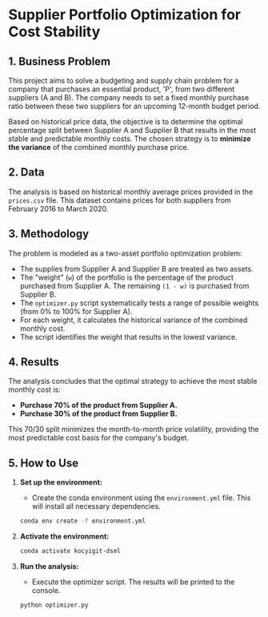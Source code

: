 # Supplier Portfolio Optimization for Cost Stability

## 1. Business Problem

This project aims to solve a budgeting and supply chain problem for a company that purchases an essential product, 'P', from two different suppliers (A and B). The company needs to set a fixed monthly purchase ratio between these two suppliers for an upcoming 12-month budget period.

Based on historical price data, the objective is to determine the optimal percentage split between Supplier A and Supplier B that results in the most stable and predictable monthly costs. The chosen strategy is to **minimize the variance** of the combined monthly purchase price.

## 2. Data

The analysis is based on historical monthly average prices provided in the `prices.csv` file. This dataset contains prices for both suppliers from February 2016 to March 2020.

## 3. Methodology

The problem is modeled as a two-asset portfolio optimization problem:

* The supplies from Supplier A and Supplier B are treated as two assets.
* The "weight" (`w`) of the portfolio is the percentage of the product purchased from Supplier A. The remaining `(1 - w)` is purchased from Supplier B.
* The `optimizer.py` script systematically tests a range of possible weights (from 0% to 100% for Supplier A).
* For each weight, it calculates the historical variance of the combined monthly cost.
* The script identifies the weight that results in the lowest variance.

## 4. Results

The analysis concludes that the optimal strategy to achieve the most stable monthly cost is:

* **Purchase 70% of the product from Supplier A.**
* **Purchase 30% of the product from Supplier B.**

This 70/30 split minimizes the month-to-month price volatility, providing the most predictable cost basis for the company's budget.

## 5. How to Use

1.  **Set up the environment:**
    * Create the conda environment using the `environment.yml` file. This will install all necessary dependencies.
    ```bash
    conda env create -f environment.yml
    ```

2.  **Activate the environment:**
    ```bash
    conda activate kocyigit-dsml
    ```

3.  **Run the analysis:**
    * Execute the optimizer script. The results will be printed to the console.
    ```bash
    python optimizer.py
    ```